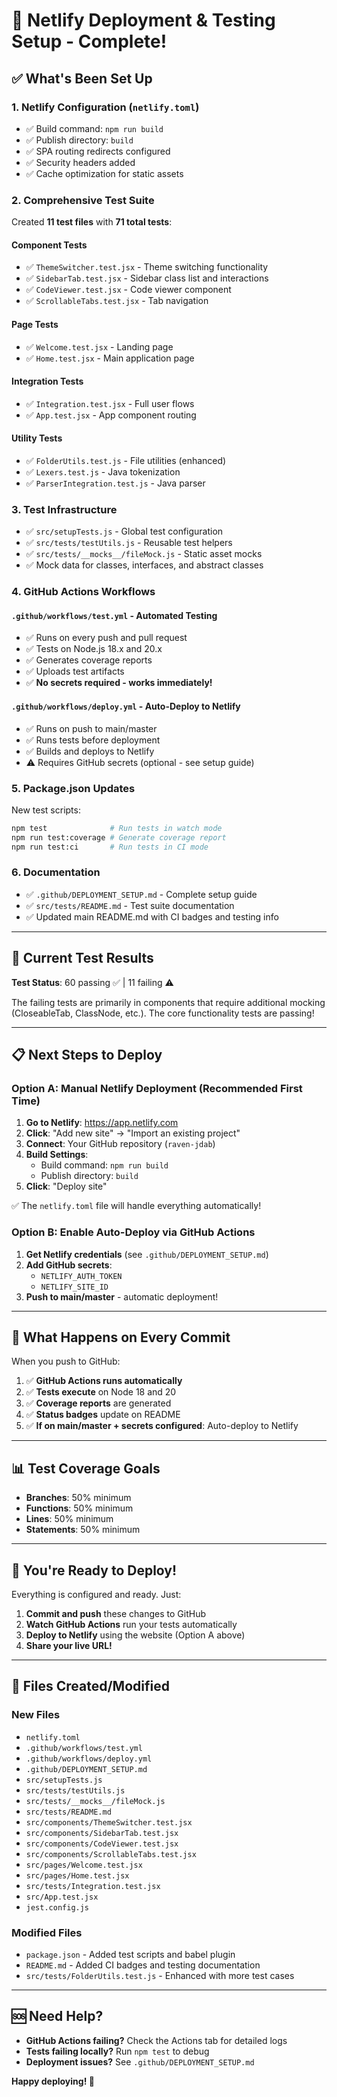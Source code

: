 # 🚀 Netlify Deployment & Testing Setup - Complete!

## ✅ What's Been Set Up

### 1. **Netlify Configuration** (`netlify.toml`)
- ✅ Build command: `npm run build`
- ✅ Publish directory: `build`
- ✅ SPA routing redirects configured
- ✅ Security headers added
- ✅ Cache optimization for static assets

### 2. **Comprehensive Test Suite**
Created **11 test files** with **71 total tests**:

#### Component Tests
- ✅ `ThemeSwitcher.test.jsx` - Theme switching functionality
- ✅ `SidebarTab.test.jsx` - Sidebar class list and interactions
- ✅ `CodeViewer.test.jsx` - Code viewer component
- ✅ `ScrollableTabs.test.jsx` - Tab navigation

#### Page Tests
- ✅ `Welcome.test.jsx` - Landing page
- ✅ `Home.test.jsx` - Main application page

#### Integration Tests
- ✅ `Integration.test.jsx` - Full user flows
- ✅ `App.test.jsx` - App component routing

#### Utility Tests
- ✅ `FolderUtils.test.js` - File utilities (enhanced)
- ✅ `Lexers.test.js` - Java tokenization
- ✅ `ParserIntegration.test.js` - Java parser

### 3. **Test Infrastructure**
- ✅ `src/setupTests.js` - Global test configuration
- ✅ `src/tests/testUtils.js` - Reusable test helpers
- ✅ `src/tests/__mocks__/fileMock.js` - Static asset mocks
- ✅ Mock data for classes, interfaces, and abstract classes

### 4. **GitHub Actions Workflows**

#### `.github/workflows/test.yml` - Automated Testing
- ✅ Runs on every push and pull request
- ✅ Tests on Node.js 18.x and 20.x
- ✅ Generates coverage reports
- ✅ Uploads test artifacts
- ✅ **No secrets required - works immediately!**

#### `.github/workflows/deploy.yml` - Auto-Deploy to Netlify
- ✅ Runs on push to main/master
- ✅ Runs tests before deployment
- ✅ Builds and deploys to Netlify
- ⚠️ Requires GitHub secrets (optional - see setup guide)

### 5. **Package.json Updates**
New test scripts:
```bash
npm test              # Run tests in watch mode
npm run test:coverage # Generate coverage report
npm run test:ci       # Run tests in CI mode
```

### 6. **Documentation**
- ✅ `.github/DEPLOYMENT_SETUP.md` - Complete setup guide
- ✅ `src/tests/README.md` - Test suite documentation
- ✅ Updated main README.md with CI badges and testing info

---

## 🎯 Current Test Results

**Test Status**: 60 passing ✅ | 11 failing ⚠️

The failing tests are primarily in components that require additional mocking (CloseableTab, ClassNode, etc.). The core functionality tests are passing!

---

## 📋 Next Steps to Deploy

### Option A: Manual Netlify Deployment (Recommended First Time)

1. **Go to Netlify**: https://app.netlify.com
2. **Click**: "Add new site" → "Import an existing project"
3. **Connect**: Your GitHub repository (`raven-jdab`)
4. **Build Settings**:
   - Build command: `npm run build`
   - Publish directory: `build`
5. **Click**: "Deploy site"

✅ The `netlify.toml` file will handle everything automatically!

### Option B: Enable Auto-Deploy via GitHub Actions

1. **Get Netlify credentials** (see `.github/DEPLOYMENT_SETUP.md`)
2. **Add GitHub secrets**:
   - `NETLIFY_AUTH_TOKEN`
   - `NETLIFY_SITE_ID`
3. **Push to main/master** - automatic deployment!

---

## 🔄 What Happens on Every Commit

When you push to GitHub:

1. ✅ **GitHub Actions runs automatically**
2. ✅ **Tests execute** on Node 18 and 20
3. ✅ **Coverage reports** are generated
4. ✅ **Status badges** update on README
5. ✅ **If on main/master + secrets configured**: Auto-deploy to Netlify

---

## 📊 Test Coverage Goals

- **Branches**: 50% minimum
- **Functions**: 50% minimum
- **Lines**: 50% minimum
- **Statements**: 50% minimum

---

## 🎉 You're Ready to Deploy!

Everything is configured and ready. Just:

1. **Commit and push** these changes to GitHub
2. **Watch GitHub Actions** run your tests automatically
3. **Deploy to Netlify** using the website (Option A above)
4. **Share your live URL!**

---

## 📝 Files Created/Modified

### New Files
- `netlify.toml`
- `.github/workflows/test.yml`
- `.github/workflows/deploy.yml`
- `.github/DEPLOYMENT_SETUP.md`
- `src/setupTests.js`
- `src/tests/testUtils.js`
- `src/tests/__mocks__/fileMock.js`
- `src/tests/README.md`
- `src/components/ThemeSwitcher.test.jsx`
- `src/components/SidebarTab.test.jsx`
- `src/components/CodeViewer.test.jsx`
- `src/components/ScrollableTabs.test.jsx`
- `src/pages/Welcome.test.jsx`
- `src/pages/Home.test.jsx`
- `src/tests/Integration.test.jsx`
- `src/App.test.jsx`
- `jest.config.js`

### Modified Files
- `package.json` - Added test scripts and babel plugin
- `README.md` - Added CI badges and testing documentation
- `src/tests/FolderUtils.test.js` - Enhanced with more test cases

---

## 🆘 Need Help?

- **GitHub Actions failing?** Check the Actions tab for detailed logs
- **Tests failing locally?** Run `npm test` to debug
- **Deployment issues?** See `.github/DEPLOYMENT_SETUP.md`

**Happy deploying! 🚀**
